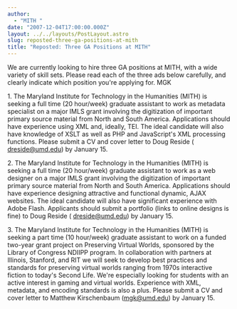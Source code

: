 ```yaml
---
author:
  - "MITH "
date: "2007-12-04T17:00:00.000Z"
layout: ../../layouts/PostLayout.astro
slug: reposted-three-ga-positions-at-mith
title: "Reposted: Three GA Positions at MITH"
---
```


We are currently looking to hire three GA positions at MITH, with a wide variety of skill sets. Please read each of the three ads below carefully, and clearly indicate which position you're applying for. MGK

1\. The Maryland Institute for Technology in the Humanities (MITH) is seeking a full time (20 hour/week) graduate assistant to work as metadata specialist on a major IMLS grant involving the digitization of important primary source material from North and South America. Applications should have experience using XML and, ideally, TEI. The ideal candidate will also have knowledge of XSLT as well as PHP and JavaScript's XML processing functions. Please submit a CV and cover letter to Doug Reside ( dreside@umd.edu) by January 15.

2\. The Maryland Institute for Technology in the Humanities (MITH) is seeking a full time (20 hour/week) graduate assistant to work as a web designer on a major IMLS grant involving the digitization of important primary source material from North and South America. Applications should have experience designing attractive and functional dynamic, AJAX websites. The ideal candidate will also have significant experience with Adobe Flash. Applicants should submit a portfolio (links to online designs is fine) to Doug Reside ( dreside@umd.edu) by January 15.

3\. The Maryland Institute for Technology in the Humanities (MITH) is seeking a part time (10 hour/week) graduate assistant to work on a funded two-year grant project on Preserving Virtual Worlds, sponsored by the Library of Congress NDIIPP program. In collaboration with partners at Illinois, Stanford, and RIT we will seek to develop best practices and standards for preserving virtual worlds ranging from 1970s interactive fiction to today's Second Life. We're especially looking for students with an active interest in gaming and virtual worlds. Experience with XML, metadata, and encoding standards is also a plus. Please submit a CV and cover letter to Matthew Kirschenbaum (mgk@umd.edu) by January 15.
